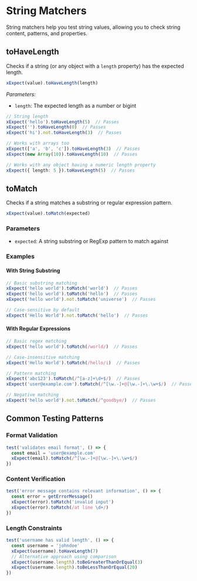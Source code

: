 # String Matchers

String matchers help you test string values, allowing you to check string content, patterns, and properties.

## toHaveLength

Checks if a string (or any object with a `length` property) has the expected length.

```ts
xExpect(value).toHaveLength(length)
```

*Parameters:*

- `length`: The expected length as a number or bigint

```ts
// String length
xExpect('hello').toHaveLength(5)  // Passes
xExpect('').toHaveLength(0)  // Passes
xExpect('hi').not.toHaveLength(3)  // Passes

// Works with arrays too
xExpect(['a', 'b', 'c']).toHaveLength(3)  // Passes
xExpect(new Array(10)).toHaveLength(10)  // Passes

// Works with any object having a numeric length property
xExpect({ length: 5 }).toHaveLength(5)  // Passes
```

## toMatch

Checks if a string matches a substring or regular expression pattern.

```ts
xExpect(value).toMatch(expected)
```

### Parameters

- `expected`: A string substring or RegExp pattern to match against

### Examples

#### With String Substring

```ts
// Basic substring matching
xExpect('hello world').toMatch('world')  // Passes
xExpect('hello world').toMatch('hello')  // Passes
xExpect('hello world').not.toMatch('universe')  // Passes

// Case-sensitive by default
xExpect('Hello World').not.toMatch('hello')  // Passes
```

#### With Regular Expressions

```ts
// Basic regex matching
xExpect('hello world').toMatch(/world/)  // Passes

// Case-insensitive matching
xExpect('Hello World').toMatch(/hello/i)  // Passes

// Pattern matching
xExpect('abc123').toMatch(/^[a-z]+\d+$/)  // Passes
xExpect('user@example.com').toMatch(/^[\w.-]+@[\w.-]+\.\w+$/)  // Passes

// Negative matching
xExpect('hello world').not.toMatch(/^goodbye/)  // Passes
```

## Common Testing Patterns

### Format Validation

```ts
test('validates email format', () => {
  const email = 'user@example.com'
  xExpect(email).toMatch(/^[\w.-]+@[\w.-]+\.\w+$/)
})
```

### Content Verification

```ts
test('error message contains relevant information', () => {
  const error = getErrorMessage()
  xExpect(error).toMatch('invalid input')
  xExpect(error).toMatch(/at line \d+/)
})
```

### Length Constraints

```ts
test('username has valid length', () => {
  const username = 'johndoe'
  xExpect(username).toHaveLength(7)
  // Alternative approach using comparison
  xExpect(username.length).toBeGreaterThanOrEqual(3)
  xExpect(username.length).toBeLessThanOrEqual(20)
})
```
